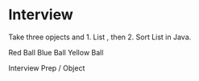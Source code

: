 # Interview

Take three opjects and 1. List , then 2. Sort List in Java.

Red Ball
Blue Ball
Yellow Ball

Interview Prep / Object
